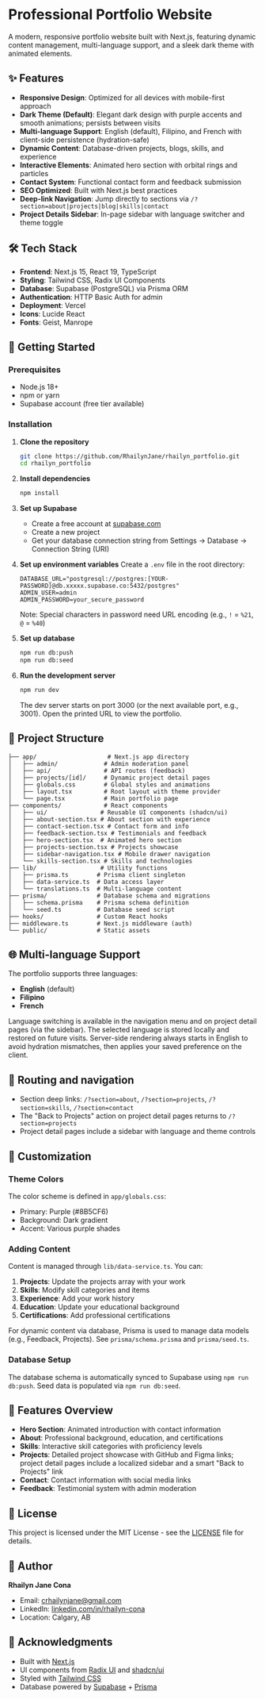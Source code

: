 # Professional Portfolio Website

A modern, responsive portfolio website built with Next.js, featuring dynamic content management, multi-language support, and a sleek dark theme with animated elements.

## ✨ Features

- **Responsive Design**: Optimized for all devices with mobile-first approach
- **Dark Theme (Default)**: Elegant dark design with purple accents and smooth animations; persists between visits
- **Multi-language Support**: English (default), Filipino, and French with client-side persistence (hydration-safe)
- **Dynamic Content**: Database-driven projects, blogs, skills, and experience
- **Interactive Elements**: Animated hero section with orbital rings and particles
- **Contact System**: Functional contact form and feedback submission
- **SEO Optimized**: Built with Next.js best practices
- **Deep-link Navigation**: Jump directly to sections via `/?section=about|projects|blog|skills|contact`
- **Project Details Sidebar**: In-page sidebar with language switcher and theme toggle

## 🛠️ Tech Stack

- **Frontend**: Next.js 15, React 19, TypeScript
- **Styling**: Tailwind CSS, Radix UI Components
- **Database**: Supabase (PostgreSQL) via Prisma ORM
- **Authentication**: HTTP Basic Auth for admin
- **Deployment**: Vercel
- **Icons**: Lucide React
- **Fonts**: Geist, Manrope

## 🚀 Getting Started

### Prerequisites

- Node.js 18+ 
- npm or yarn
- Supabase account (free tier available)

### Installation

1. **Clone the repository**
   ```bash
   git clone https://github.com/RhailynJane/rhailyn_portfolio.git
   cd rhailyn_portfolio
   ```

2. **Install dependencies**
   ```bash
   npm install
   ```

3. **Set up Supabase**
   - Create a free account at [supabase.com](https://supabase.com)
   - Create a new project
   - Get your database connection string from Settings → Database → Connection String (URI)

4. **Set up environment variables**
   Create a `.env` file in the root directory:
   ```env
   DATABASE_URL="postgresql://postgres:[YOUR-PASSWORD]@db.xxxxx.supabase.co:5432/postgres"
   ADMIN_USER=admin
   ADMIN_PASSWORD=your_secure_password
   ```
   Note: Special characters in password need URL encoding (e.g., `!` = `%21`, `@` = `%40`)

5. **Set up database**
   ```bash
   npm run db:push
   npm run db:seed
   ```

6. **Run the development server**
   ```bash
   npm run dev
   ```

   The dev server starts on port 3000 (or the next available port, e.g., 3001). Open the printed URL to view the portfolio.

## 📁 Project Structure

```
├── app/                    # Next.js app directory
│   ├── admin/             # Admin moderation panel
│   ├── api/               # API routes (feedback)
│   ├── projects/[id]/     # Dynamic project detail pages
│   ├── globals.css        # Global styles and animations
│   ├── layout.tsx         # Root layout with theme provider
│   └── page.tsx           # Main portfolio page
├── components/            # React components
│   ├── ui/               # Reusable UI components (shadcn/ui)
│   ├── about-section.tsx # About section with experience
│   ├── contact-section.tsx # Contact form and info
│   ├── feedback-section.tsx # Testimonials and feedback
│   ├── hero-section.tsx  # Animated hero section
│   ├── projects-section.tsx # Projects showcase
│   ├── sidebar-navigation.tsx # Mobile drawer navigation
│   └── skills-section.tsx # Skills and technologies
├── lib/                  # Utility functions
│   ├── prisma.ts        # Prisma client singleton
│   ├── data-service.ts  # Data access layer
│   └── translations.ts  # Multi-language content
├── prisma/              # Database schema and migrations
│   ├── schema.prisma    # Prisma schema definition
│   └── seed.ts          # Database seed script
├── hooks/               # Custom React hooks
├── middleware.ts        # Next.js middleware (auth)
└── public/              # Static assets
```

## 🌐 Multi-language Support

The portfolio supports three languages:
- **English** (default)
- **Filipino** 
- **French**

Language switching is available in the navigation menu and on project detail pages (via the sidebar). The selected language is stored locally and restored on future visits. Server-side rendering always starts in English to avoid hydration mismatches, then applies your saved preference on the client.

## 🧭 Routing and navigation

- Section deep links: `/?section=about`, `/?section=projects`, `/?section=skills`, `/?section=contact`
- The "Back to Projects" action on project detail pages returns to `/?section=projects`
- Project detail pages include a sidebar with language and theme controls

## 🎨 Customization

### Theme Colors
The color scheme is defined in `app/globals.css`:
- Primary: Purple (#8B5CF6)
- Background: Dark gradient
- Accent: Various purple shades

### Adding Content

Content is managed through `lib/data-service.ts`. You can:
1. **Projects**: Update the projects array with your work
2. **Skills**: Modify skill categories and items
3. **Experience**: Add your work history
4. **Education**: Update your educational background
5. **Certifications**: Add professional certifications

For dynamic content via database, Prisma is used to manage data models (e.g., Feedback, Projects). See `prisma/schema.prisma` and `prisma/seed.ts`.

### Database Setup
The database schema is automatically synced to Supabase using `npm run db:push`. Seed data is populated via `npm run db:seed`.

## 📱 Features Overview

- **Hero Section**: Animated introduction with contact information
- **About**: Professional background, education, and certifications
- **Skills**: Interactive skill categories with proficiency levels
- **Projects**: Detailed project showcase with GitHub and Figma links; project detail pages include a localized sidebar and a smart "Back to Projects" link
- **Contact**: Contact information with social media links
- **Feedback**: Testimonial system with admin moderation

## 📄 License

This project is licensed under the MIT License - see the [LICENSE](LICENSE) file for details.

## 👤 Author

**Rhailyn Jane Cona**
- Email: crhailynjane@gmail.com
- LinkedIn: [linkedin.com/in/rhailyn-cona](https://linkedin.com/in/rhailyn-cona)
- Location: Calgary, AB

## 🙏 Acknowledgments

- Built with [Next.js](https://nextjs.org/)
- UI components from [Radix UI](https://radix-ui.com/) and [shadcn/ui](https://ui.shadcn.com/)
- Styled with [Tailwind CSS](https://tailwindcss.com/)
- Database powered by [Supabase](https://supabase.com/) + [Prisma](https://prisma.io/)
